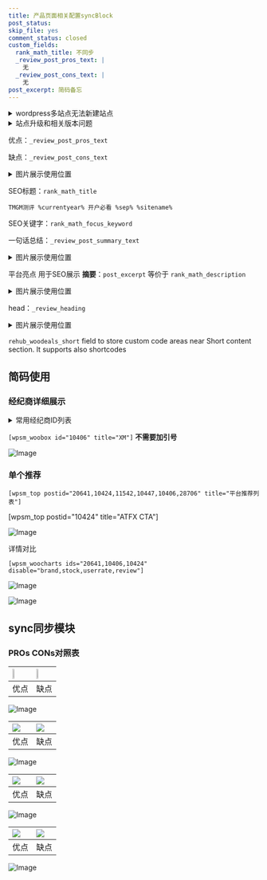 ```yaml
---
title: 产品页面相关配置syncBlock
post_status: 
skip_file: yes
comment_status: closed
custom_fields:
  rank_math_title: 不同步
  _review_post_pros_text: |
    无
  _review_post_cons_text: |
    无
post_excerpt: 简码备忘
---
```

<details><summary>wordpress多站点无法新建站点</summary>

<li>和报错需要清理cookies一样的原因</li>
<li>wp-config.php里面<code>define( 'SUBDOMAIN_INSTALL', false );//子域名安装</code></li>
<li>新建子站点是用<code>define( 'SUBDOMAIN_INSTALL', true);//子域名安装</code> 完成以后，改成<code>false</code></li>
</details>

<details><summary>站点升级和相关版本问题</summary>

<p>wordpress：5.9.9
woocommerce：7.5.1
出现问题的地方：主题选项里面>><strong>Product layout >>compact style</strong></p>
<p>如何出现没有用过的字段 导致无法保存。先导出配置 然后进行修改，后面再次恢复即可。</p>
<p>出现部分字段无法显示时，需要返回默认布局后，对产品进行保存就好了。</p>
<p></p>
</details>

优点：`_review_post_pros_text`

缺点：`_review_post_cons_text`

<details><summary>图片展示使用位置</summary>

<img src="https://prod-files-secure.s3.us-west-2.amazonaws.com/39ed1227-6d7d-4570-be36-9ccd4a2c4241/f51d3d83-55d4-4bdf-9604-f37ec77ab556/Untitled.png?X-Amz-Algorithm=AWS4-HMAC-SHA256&X-Amz-Content-Sha256=UNSIGNED-PAYLOAD&X-Amz-Credential=ASIAZI2LB466RKVF74RC%2F20250807%2Fus-west-2%2Fs3%2Faws4_request&X-Amz-Date=20250807T225524Z&X-Amz-Expires=3600&X-Amz-Security-Token=IQoJb3JpZ2luX2VjEF4aCXVzLXdlc3QtMiJHMEUCIGCNNwzJIC26XA1xg4rfYFy0TvZ7WdTns231DbMxNaIOAiEAnjnF%2FTfYp13bfmYY%2FP0q8wEoxQE1NYsanOGS8Nt8oSoqiAQIl%2F%2F%2F%2F%2F%2F%2F%2F%2F%2F%2FARAAGgw2Mzc0MjMxODM4MDUiDP0INNnd84QA%2FJdZsSrcA%2BUhtFoIxahGfbwP7Ipn1iAgZcUTaiNjWNCx1AFs5ZrrWXX494AuRDeNCe6lj%2Bp2cSrkVboo0UmLHR%2FgUQ5axKB5qhB51BiAyF4UV%2BUehcb%2BAiV%2F9ZoNr4V%2FBm5uO%2BTqR8XmjvfyF%2BjoyS7XOE15cD4LQwa5w6%2BRLClwaORhpZBCRWLiciMB9q5qBI0uLviAFT5AyEzLaDNeGwno5EFz4AZuqrWg0YIQE%2BVA2rHb8U4aDhhZXoKlhTelxmUnz97qxZUrGHhAlenA54XtrscVIWFBubV5vYsKMF4%2Bba9W0tgyww%2FGRnhQxGjv56nU0RTHnSYBOlIHRc8two4lPs%2Fb07HOJw3WHvW12wo1L8%2BNLJKwB1LEiV43OnwMIr7oJIMXHUFBqbPwPR8O5MBrNN6VoEhpFpc4IQBbpz20gZmIvHClnc3cyCWsxHtI0V%2FSPsyJXn1V%2BjzuEIOI32qFn6HsqahjLkfo2FeoTqZaNP%2F9uqBfZyNVRzFnuyLamLa5Im4nIJ%2FIHa5hbmLn4ItHK2sWJiK7cw7QzKR8SdZTiMm7zHEV%2FNH6N%2FNX5PN6EViiH7gjzGF%2FW7Gu6z%2FLR%2Bn3QW6XKNe9vUdpbA563EWdbFgEfA7NCU47%2F%2FoOkx1uqh5dMOjE1MQGOqUBEfbtNo%2FWEN5DJQnanMtYLzlzOxq4l0LJWDglymqUkyvphRObt12BlkAEoeliyh%2BLT4CdxK9sp1KtdpJMgah%2FeFEh16Oaql6VSfZjSouksBwhc9K5MjC%2BrkVINCUAW25UmepaEZ4vmrDi7pWwEwJ955RbNVo2qBemNrqfCNxQIMx5y%2FTV4yRxqU2fhtaabJHmqjm%2Bz4mZ0BYokrOIOGniz%2FlYIi92&X-Amz-Signature=32dc4d2bc477cee8eebbc6c3afde951f3e7a9b88ed72ef11264c53bbc2704444&X-Amz-SignedHeaders=host&x-amz-checksum-mode=ENABLED&x-id=GetObject" alt="Image">
</details>

SEO标题：`rank_math_title`

`TMGM测评 %currentyear% 开户必看 %sep% %sitename%`

SEO关键字：`rank_math_focus_keyword`

一句话总结：`_review_post_summary_text`

<details><summary>图片展示使用位置</summary>

<img src="https://prod-files-secure.s3.us-west-2.amazonaws.com/39ed1227-6d7d-4570-be36-9ccd4a2c4241/4b96a922-296c-4f4e-8630-d1c870cbce01/Untitled.png?X-Amz-Algorithm=AWS4-HMAC-SHA256&X-Amz-Content-Sha256=UNSIGNED-PAYLOAD&X-Amz-Credential=ASIAZI2LB4665AD2QPF4%2F20250807%2Fus-west-2%2Fs3%2Faws4_request&X-Amz-Date=20250807T225524Z&X-Amz-Expires=3600&X-Amz-Security-Token=IQoJb3JpZ2luX2VjEF4aCXVzLXdlc3QtMiJGMEQCIFPqJsBfasFPrd8PvoYNQWN1EZQVgDN2aDtp0duBtnmcAiA4dlxcQvH9XM8%2B7bupsYPm%2FZMC1Z3ntvgbJXj0fsZ8CCqIBAiX%2F%2F%2F%2F%2F%2F%2F%2F%2F%2F8BEAAaDDYzNzQyMzE4MzgwNSIMvasEnd%2BRy9vzLCgXKtwDnEfU98o5%2Bq5jlpW2wyQGAUwQ53bQsUEny77ZtTSSD0G6vZ8bzkzKNlx3ddmPAdTam4KHCsBB9XZC05IVa%2FFyfsBJz4VUTiYdIn1c8%2BNkBVp4TlltVvfVzS005u2AssYOidJlpFVg%2BNJBBDohYaYphnP0QWX9yMm5dyW%2BtVNvNmpXfGDtQzR4A8%2B%2FNc3JNtJFPCXPbGcqjDbKvSTS%2B3dVFJEepcEVt0cSAuptB8BA%2FAedKhD1WmJEp4qE8ZFW%2FA5Yfn3%2BgomunCgEDQVPMzG1md6VILgL6WToN7ebf1zAVWBZmTVdcliHn2ek1q8CIQQ8YF57tkV7Csad9iOn6R58cyJqBOOWgDZHzxU0CtNiZgFgka3VI6dkn0JnAjNtmzmW3Z7sAVsrdCp0ZVXiuXD6f3vDNyR9%2F5D1NYZGjgrW4KxzrFrBkUm31gSwTCrU9Vhk2hkay4yiqUoNWIXAE%2BT2u3jMePmXK9Q2mFZRkYqeXpjFLitv4a7UCmaqbmxCdi1tffop5sxiyG3482yMYW6kzbiGUKOjVE%2BTBJ%2FPF8CNEDBzjyuBcAI2QDtt6s%2B42CTHB1qtOZYvkYqkR8GApwtPZNCHosKcBnLbKamw%2BnPzkPA37cXU1ZTf6xJ9b60wucXUxAY6pgEL80clZu8upcSK0%2Ba2O3%2FheCeYxsBfeujt%2BC5X5vCxvk%2BOYs4jJSk%2BxAR6eA%2FLq0Wsh0lRyQwiOvXQAPf32SYvYWIMfg3Q83BtuT48YFQyX1Z0DFd564ETtD4wrW2V3pE%2B8PoGXKsaIrOl6%2Bd9EE%2BZrPAfB9GZ4ybP25i7djWgM%2F48YkkTSe51FO7hA2bBCfFFPwNz29Li78RYN3j3SD8DglyjZg7%2F&X-Amz-Signature=e14b5e76ab60438f1b3b25fc17af3de23d4d2c46806208f686bcd91273ed0718&X-Amz-SignedHeaders=host&x-amz-checksum-mode=ENABLED&x-id=GetObject" alt="Image">
</details>

平台亮点 用于SEO展示 **摘要**：`post_excerpt`  等价于 `rank_math_description`

<details><summary>图片展示使用位置</summary>

<img src="https://prod-files-secure.s3.us-west-2.amazonaws.com/39ed1227-6d7d-4570-be36-9ccd4a2c4241/1ee11f63-b60a-4dfe-a7a7-d58ff23b5d88/Untitled.png?X-Amz-Algorithm=AWS4-HMAC-SHA256&X-Amz-Content-Sha256=UNSIGNED-PAYLOAD&X-Amz-Credential=ASIAZI2LB4667P63RHPO%2F20250807%2Fus-west-2%2Fs3%2Faws4_request&X-Amz-Date=20250807T225525Z&X-Amz-Expires=3600&X-Amz-Security-Token=IQoJb3JpZ2luX2VjEF4aCXVzLXdlc3QtMiJIMEYCIQCjsdYp3LJ4xF9bAElSqgrE0pUUCI5oPAnKGliavpRb2AIhAOqC2obcf9ak%2FfUIfwVS3K3uHTUcI7%2Fwx5m6YlunaAsGKogECJf%2F%2F%2F%2F%2F%2F%2F%2F%2F%2FwEQABoMNjM3NDIzMTgzODA1IgzPILgBkbeI984gfC0q3ANU8uxCqjt7Wn9knbZhgkJfL%2BgZ1hQ5KCNOBu1Zlua69l8JWY4102xT6URBzv2UINSnrKQ%2BWXlpEiSaLgTExn8Hdqj0%2BnOMtEdHWNLxWERFIvEwuVNPKwFY1TrqqNskoyU1GwM0rfa99Nb99bcBvT5UcXz5%2FWx6sAnXuJgivhnOSSiLmIpzTg5XEhBVuoLj%2FX99QxgZDuNWIqoHH%2BVEGM1rHGHqG0ZBDDRuErb3MRUwXqm0OtPKCfQ3hgg8z3rZWSqakl800f%2BgaZlb8%2BiAcdbWqPI9U6lr4TX69WeAp2ibq%2FrJADgrRY0XEL7QTLsMFcAthdAifdZtX8gKo8Y1EInqbEl3O0GLehi56Na9%2BX0vKVMDVDvUzfhjIz0CKiDvnR7IkxYQ5QpEAjWf6Et18PDcjbdAO4C9DF3WYctk%2Fcr4X1BaLvaTxV9ebA49mzC%2BRYOC810Qin3VjEpPM80RukrBJeqqH0lwQ%2Bmshg1DRgRtPP3oD%2FSNxYBKzHzND8XqUo%2FDMHxsmpuC33zbaNz2TEMCp1HKsSIOeTTtQxMEQf8aDnrG78E03Wly1vE1S83P5fXAuh6H%2FoOk9WtRRaC2RJXVB6VOKs2Cru06vOA%2F8kTBqB4UwWPN4wyEJa8Q9zCkxdTEBjqkARg0quOoVkrpwwSwoOQJZRvfzZzJTmbwspMHd9etZC4K0edcStTwvCWUTcSneMox%2F%2BZDFn%2FF4NWveGMPWksnv5WhNOvtsexJnu5dcj%2Bq52lF%2Fv3OS8gTyXMzRs0ibpdh1NikNs%2FodDWC2Ts1Q7lzxUpaaWkwSycqBtVzhhlr2qh1Zf0SfL4PrIx8cBdfLj%2Bat7gFmLmo5Ju9YMJf7L1G4%2Bj5Re1X&X-Amz-Signature=0e6964af6cc21091b310e6bdcd086559478637b6ccb9330f2c338da23329ab88&X-Amz-SignedHeaders=host&x-amz-checksum-mode=ENABLED&x-id=GetObject" alt="Image">
<img src="https://prod-files-secure.s3.us-west-2.amazonaws.com/39ed1227-6d7d-4570-be36-9ccd4a2c4241/ad4118b5-78d8-4fbe-801e-3b29b5d99c01/Untitled.png?X-Amz-Algorithm=AWS4-HMAC-SHA256&X-Amz-Content-Sha256=UNSIGNED-PAYLOAD&X-Amz-Credential=ASIAZI2LB4667P63RHPO%2F20250807%2Fus-west-2%2Fs3%2Faws4_request&X-Amz-Date=20250807T225525Z&X-Amz-Expires=3600&X-Amz-Security-Token=IQoJb3JpZ2luX2VjEF4aCXVzLXdlc3QtMiJIMEYCIQCjsdYp3LJ4xF9bAElSqgrE0pUUCI5oPAnKGliavpRb2AIhAOqC2obcf9ak%2FfUIfwVS3K3uHTUcI7%2Fwx5m6YlunaAsGKogECJf%2F%2F%2F%2F%2F%2F%2F%2F%2F%2FwEQABoMNjM3NDIzMTgzODA1IgzPILgBkbeI984gfC0q3ANU8uxCqjt7Wn9knbZhgkJfL%2BgZ1hQ5KCNOBu1Zlua69l8JWY4102xT6URBzv2UINSnrKQ%2BWXlpEiSaLgTExn8Hdqj0%2BnOMtEdHWNLxWERFIvEwuVNPKwFY1TrqqNskoyU1GwM0rfa99Nb99bcBvT5UcXz5%2FWx6sAnXuJgivhnOSSiLmIpzTg5XEhBVuoLj%2FX99QxgZDuNWIqoHH%2BVEGM1rHGHqG0ZBDDRuErb3MRUwXqm0OtPKCfQ3hgg8z3rZWSqakl800f%2BgaZlb8%2BiAcdbWqPI9U6lr4TX69WeAp2ibq%2FrJADgrRY0XEL7QTLsMFcAthdAifdZtX8gKo8Y1EInqbEl3O0GLehi56Na9%2BX0vKVMDVDvUzfhjIz0CKiDvnR7IkxYQ5QpEAjWf6Et18PDcjbdAO4C9DF3WYctk%2Fcr4X1BaLvaTxV9ebA49mzC%2BRYOC810Qin3VjEpPM80RukrBJeqqH0lwQ%2Bmshg1DRgRtPP3oD%2FSNxYBKzHzND8XqUo%2FDMHxsmpuC33zbaNz2TEMCp1HKsSIOeTTtQxMEQf8aDnrG78E03Wly1vE1S83P5fXAuh6H%2FoOk9WtRRaC2RJXVB6VOKs2Cru06vOA%2F8kTBqB4UwWPN4wyEJa8Q9zCkxdTEBjqkARg0quOoVkrpwwSwoOQJZRvfzZzJTmbwspMHd9etZC4K0edcStTwvCWUTcSneMox%2F%2BZDFn%2FF4NWveGMPWksnv5WhNOvtsexJnu5dcj%2Bq52lF%2Fv3OS8gTyXMzRs0ibpdh1NikNs%2FodDWC2Ts1Q7lzxUpaaWkwSycqBtVzhhlr2qh1Zf0SfL4PrIx8cBdfLj%2Bat7gFmLmo5Ju9YMJf7L1G4%2Bj5Re1X&X-Amz-Signature=f71b35db861f43c86acf5fc2a91949a304f8b90d99cdd0f9509420c4798a0579&X-Amz-SignedHeaders=host&x-amz-checksum-mode=ENABLED&x-id=GetObject" alt="Image">
<img src="https://prod-files-secure.s3.us-west-2.amazonaws.com/39ed1227-6d7d-4570-be36-9ccd4a2c4241/a38cf7c9-a79c-4b64-9e94-13589fe0758b/Untitled.png?X-Amz-Algorithm=AWS4-HMAC-SHA256&X-Amz-Content-Sha256=UNSIGNED-PAYLOAD&X-Amz-Credential=ASIAZI2LB4667P63RHPO%2F20250807%2Fus-west-2%2Fs3%2Faws4_request&X-Amz-Date=20250807T225525Z&X-Amz-Expires=3600&X-Amz-Security-Token=IQoJb3JpZ2luX2VjEF4aCXVzLXdlc3QtMiJIMEYCIQCjsdYp3LJ4xF9bAElSqgrE0pUUCI5oPAnKGliavpRb2AIhAOqC2obcf9ak%2FfUIfwVS3K3uHTUcI7%2Fwx5m6YlunaAsGKogECJf%2F%2F%2F%2F%2F%2F%2F%2F%2F%2FwEQABoMNjM3NDIzMTgzODA1IgzPILgBkbeI984gfC0q3ANU8uxCqjt7Wn9knbZhgkJfL%2BgZ1hQ5KCNOBu1Zlua69l8JWY4102xT6URBzv2UINSnrKQ%2BWXlpEiSaLgTExn8Hdqj0%2BnOMtEdHWNLxWERFIvEwuVNPKwFY1TrqqNskoyU1GwM0rfa99Nb99bcBvT5UcXz5%2FWx6sAnXuJgivhnOSSiLmIpzTg5XEhBVuoLj%2FX99QxgZDuNWIqoHH%2BVEGM1rHGHqG0ZBDDRuErb3MRUwXqm0OtPKCfQ3hgg8z3rZWSqakl800f%2BgaZlb8%2BiAcdbWqPI9U6lr4TX69WeAp2ibq%2FrJADgrRY0XEL7QTLsMFcAthdAifdZtX8gKo8Y1EInqbEl3O0GLehi56Na9%2BX0vKVMDVDvUzfhjIz0CKiDvnR7IkxYQ5QpEAjWf6Et18PDcjbdAO4C9DF3WYctk%2Fcr4X1BaLvaTxV9ebA49mzC%2BRYOC810Qin3VjEpPM80RukrBJeqqH0lwQ%2Bmshg1DRgRtPP3oD%2FSNxYBKzHzND8XqUo%2FDMHxsmpuC33zbaNz2TEMCp1HKsSIOeTTtQxMEQf8aDnrG78E03Wly1vE1S83P5fXAuh6H%2FoOk9WtRRaC2RJXVB6VOKs2Cru06vOA%2F8kTBqB4UwWPN4wyEJa8Q9zCkxdTEBjqkARg0quOoVkrpwwSwoOQJZRvfzZzJTmbwspMHd9etZC4K0edcStTwvCWUTcSneMox%2F%2BZDFn%2FF4NWveGMPWksnv5WhNOvtsexJnu5dcj%2Bq52lF%2Fv3OS8gTyXMzRs0ibpdh1NikNs%2FodDWC2Ts1Q7lzxUpaaWkwSycqBtVzhhlr2qh1Zf0SfL4PrIx8cBdfLj%2Bat7gFmLmo5Ju9YMJf7L1G4%2Bj5Re1X&X-Amz-Signature=bab9988562a3f2731f493aa689ecbaafb0c35100b1609493aee7baf63f28726a&X-Amz-SignedHeaders=host&x-amz-checksum-mode=ENABLED&x-id=GetObject" alt="Image">
<img src="https://prod-files-secure.s3.us-west-2.amazonaws.com/39ed1227-6d7d-4570-be36-9ccd4a2c4241/7da6fc1e-d2ac-42ae-8c75-cb5749aa18f6/Untitled.png?X-Amz-Algorithm=AWS4-HMAC-SHA256&X-Amz-Content-Sha256=UNSIGNED-PAYLOAD&X-Amz-Credential=ASIAZI2LB4667P63RHPO%2F20250807%2Fus-west-2%2Fs3%2Faws4_request&X-Amz-Date=20250807T225525Z&X-Amz-Expires=3600&X-Amz-Security-Token=IQoJb3JpZ2luX2VjEF4aCXVzLXdlc3QtMiJIMEYCIQCjsdYp3LJ4xF9bAElSqgrE0pUUCI5oPAnKGliavpRb2AIhAOqC2obcf9ak%2FfUIfwVS3K3uHTUcI7%2Fwx5m6YlunaAsGKogECJf%2F%2F%2F%2F%2F%2F%2F%2F%2F%2FwEQABoMNjM3NDIzMTgzODA1IgzPILgBkbeI984gfC0q3ANU8uxCqjt7Wn9knbZhgkJfL%2BgZ1hQ5KCNOBu1Zlua69l8JWY4102xT6URBzv2UINSnrKQ%2BWXlpEiSaLgTExn8Hdqj0%2BnOMtEdHWNLxWERFIvEwuVNPKwFY1TrqqNskoyU1GwM0rfa99Nb99bcBvT5UcXz5%2FWx6sAnXuJgivhnOSSiLmIpzTg5XEhBVuoLj%2FX99QxgZDuNWIqoHH%2BVEGM1rHGHqG0ZBDDRuErb3MRUwXqm0OtPKCfQ3hgg8z3rZWSqakl800f%2BgaZlb8%2BiAcdbWqPI9U6lr4TX69WeAp2ibq%2FrJADgrRY0XEL7QTLsMFcAthdAifdZtX8gKo8Y1EInqbEl3O0GLehi56Na9%2BX0vKVMDVDvUzfhjIz0CKiDvnR7IkxYQ5QpEAjWf6Et18PDcjbdAO4C9DF3WYctk%2Fcr4X1BaLvaTxV9ebA49mzC%2BRYOC810Qin3VjEpPM80RukrBJeqqH0lwQ%2Bmshg1DRgRtPP3oD%2FSNxYBKzHzND8XqUo%2FDMHxsmpuC33zbaNz2TEMCp1HKsSIOeTTtQxMEQf8aDnrG78E03Wly1vE1S83P5fXAuh6H%2FoOk9WtRRaC2RJXVB6VOKs2Cru06vOA%2F8kTBqB4UwWPN4wyEJa8Q9zCkxdTEBjqkARg0quOoVkrpwwSwoOQJZRvfzZzJTmbwspMHd9etZC4K0edcStTwvCWUTcSneMox%2F%2BZDFn%2FF4NWveGMPWksnv5WhNOvtsexJnu5dcj%2Bq52lF%2Fv3OS8gTyXMzRs0ibpdh1NikNs%2FodDWC2Ts1Q7lzxUpaaWkwSycqBtVzhhlr2qh1Zf0SfL4PrIx8cBdfLj%2Bat7gFmLmo5Ju9YMJf7L1G4%2Bj5Re1X&X-Amz-Signature=fac419b564f57bcb3c18d3bbaf7bcd112e09ae60d313c71f296f2a6fbd924153&X-Amz-SignedHeaders=host&x-amz-checksum-mode=ENABLED&x-id=GetObject" alt="Image">
<img src="https://prod-files-secure.s3.us-west-2.amazonaws.com/39ed1227-6d7d-4570-be36-9ccd4a2c4241/7e97f40a-eaee-47f5-b2f9-475f96808fa7/Untitled.png?X-Amz-Algorithm=AWS4-HMAC-SHA256&X-Amz-Content-Sha256=UNSIGNED-PAYLOAD&X-Amz-Credential=ASIAZI2LB4667P63RHPO%2F20250807%2Fus-west-2%2Fs3%2Faws4_request&X-Amz-Date=20250807T225525Z&X-Amz-Expires=3600&X-Amz-Security-Token=IQoJb3JpZ2luX2VjEF4aCXVzLXdlc3QtMiJIMEYCIQCjsdYp3LJ4xF9bAElSqgrE0pUUCI5oPAnKGliavpRb2AIhAOqC2obcf9ak%2FfUIfwVS3K3uHTUcI7%2Fwx5m6YlunaAsGKogECJf%2F%2F%2F%2F%2F%2F%2F%2F%2F%2FwEQABoMNjM3NDIzMTgzODA1IgzPILgBkbeI984gfC0q3ANU8uxCqjt7Wn9knbZhgkJfL%2BgZ1hQ5KCNOBu1Zlua69l8JWY4102xT6URBzv2UINSnrKQ%2BWXlpEiSaLgTExn8Hdqj0%2BnOMtEdHWNLxWERFIvEwuVNPKwFY1TrqqNskoyU1GwM0rfa99Nb99bcBvT5UcXz5%2FWx6sAnXuJgivhnOSSiLmIpzTg5XEhBVuoLj%2FX99QxgZDuNWIqoHH%2BVEGM1rHGHqG0ZBDDRuErb3MRUwXqm0OtPKCfQ3hgg8z3rZWSqakl800f%2BgaZlb8%2BiAcdbWqPI9U6lr4TX69WeAp2ibq%2FrJADgrRY0XEL7QTLsMFcAthdAifdZtX8gKo8Y1EInqbEl3O0GLehi56Na9%2BX0vKVMDVDvUzfhjIz0CKiDvnR7IkxYQ5QpEAjWf6Et18PDcjbdAO4C9DF3WYctk%2Fcr4X1BaLvaTxV9ebA49mzC%2BRYOC810Qin3VjEpPM80RukrBJeqqH0lwQ%2Bmshg1DRgRtPP3oD%2FSNxYBKzHzND8XqUo%2FDMHxsmpuC33zbaNz2TEMCp1HKsSIOeTTtQxMEQf8aDnrG78E03Wly1vE1S83P5fXAuh6H%2FoOk9WtRRaC2RJXVB6VOKs2Cru06vOA%2F8kTBqB4UwWPN4wyEJa8Q9zCkxdTEBjqkARg0quOoVkrpwwSwoOQJZRvfzZzJTmbwspMHd9etZC4K0edcStTwvCWUTcSneMox%2F%2BZDFn%2FF4NWveGMPWksnv5WhNOvtsexJnu5dcj%2Bq52lF%2Fv3OS8gTyXMzRs0ibpdh1NikNs%2FodDWC2Ts1Q7lzxUpaaWkwSycqBtVzhhlr2qh1Zf0SfL4PrIx8cBdfLj%2Bat7gFmLmo5Ju9YMJf7L1G4%2Bj5Re1X&X-Amz-Signature=b6b46dfd3352780f1f06781f39b14ad99fbbec1cbb784c9f92c2b886b69cc80d&X-Amz-SignedHeaders=host&x-amz-checksum-mode=ENABLED&x-id=GetObject" alt="Image">
</details>

head：`_review_heading`

<details><summary>图片展示使用位置</summary>

<img src="https://prod-files-secure.s3.us-west-2.amazonaws.com/39ed1227-6d7d-4570-be36-9ccd4a2c4241/3a4650ad-9887-415c-889a-edd51fa54f27/Untitled.png?X-Amz-Algorithm=AWS4-HMAC-SHA256&X-Amz-Content-Sha256=UNSIGNED-PAYLOAD&X-Amz-Credential=ASIAZI2LB4662Z52XO4Z%2F20250807%2Fus-west-2%2Fs3%2Faws4_request&X-Amz-Date=20250807T225525Z&X-Amz-Expires=3600&X-Amz-Security-Token=IQoJb3JpZ2luX2VjEF4aCXVzLXdlc3QtMiJHMEUCIQCqD5nno8HtTu9i9kujU4cfPXYvSWO3P1pTWiI5PTo8lgIgJSc13XousJVxOqkkUeHZSi1q4S9TVwuJbR0UgL81v1YqiAQIl%2F%2F%2F%2F%2F%2F%2F%2F%2F%2F%2FARAAGgw2Mzc0MjMxODM4MDUiDBKdvG%2BYGByiTlWBNSrcAwhemO1MueGf%2FlhFVNsEZ%2B1A3uBgVAyXMj%2FDg70OA3OuepuXGNsyJ9akfeR594x%2FWmElP%2BDkcJICg629fiVdiEwnAx6awl8IgSCl0VjoMfLAaeLnDoGi5LizXyy01N7lu%2BO7YDOFCkLQLRZM4WiPLD4%2BrrOVH62zL4NaZbb4bwYG09%2B%2B417umzq41WGzSCsrHEpaZRPag2%2B1DVcDY23y80Sb8bubu3sfmA1NOmRLQsf%2Fp5wlvYhOdBqidi%2F1ELmpxd2QF53%2FHudguFC1ld8C%2F0MlLQJDbSqUvOQDZkVXe0VOSyMu1kqP9HA8m50mtxP32m4hzZJw7Vk63syEaA1Q3ND7ZN%2BRA3y3f%2FtEQDRFvnhERKov2bTq%2FodZGLygl9IW6QZZGDGhnLagXQC8mYON0vjkVFqMd9UVt8nZrt2UUorD%2FuHie0UpA3SrZwuwa0lNHni7wRjLuf%2Fx%2BFMLgYn0MRLeyaKxGC%2B%2B0D4erTjmFjwDGP5%2B25aaAzibDyJXwVS1fhKXUi9GFTNFhZpmkkARAZoIi0OIccWZ4mWMNQCyjy%2FDZ7uz6rptU8iy8I%2FVdZAuKSQL2rcW2bBPUArhvt%2BFe2qZd61s9jXlvBAubxbaiBP71OZkmboC6uKkaHFaMMfF1MQGOqUBvTzHcqfRpgiwtAWevvRDaByh%2FU2J6tI8r45y3GpeK%2BpxPGh1KGYe%2B4MPcGq5xoKplY7XKFkVnx0b%2FTCfRoDkgvSAscCPsQ7OwhYIkUDurTS9%2BB1YCPGw3XAuM1Tz2W6KE%2F4VTP%2BvHbQJdlO7UiAB4i8NfYmVBjNRrRQz%2FpcLOAeDzRWigKDIewELVDcRkeyBXyC0ZDQbwKRGoQVgTSAfAv1iNd%2BK&X-Amz-Signature=f19efc6b6eb79a17df890bab81341dc12b130e5316a3b73cfc89f07587707379&X-Amz-SignedHeaders=host&x-amz-checksum-mode=ENABLED&x-id=GetObject" alt="Image">
</details>

`rehub_woodeals_short`	field to store custom code areas near Short content section. It supports also shortcodes



## 简码使用

### 经纪商详细展示

<details><summary>常用经纪商ID列表</summary>

<pre><code class="php">嘉盛 ===> 20641  [wpsm_woobox id="20641" title="嘉盛"]
易信easymarkets ===> 11542  [wpsm_woobox id="11542" title="易信easymarkets"]
ATFX外汇 ===> 10424  [wpsm_woobox id="10424" title="ATFX"]
XM ===> 10406  [wpsm_woobox id="10406" title="XM"]
TMGM ===> 29622  [wpsm_woobox id="29622" title="TMGM"]
HYCM ===> 10447  [wpsm_woobox id="10447" title="HYCM"]
fpmarkets澳福外汇 ===> 20639  [wpsm_woobox id="20639" title="fpmarkets澳福外汇"]</code></pre>
</details>

`[wpsm_woobox id="10406" title="XM"]` **不需要加引号**

![Image](https://prod-files-secure.s3.us-west-2.amazonaws.com/39ed1227-6d7d-4570-be36-9ccd4a2c4241/4f898f9d-0fa7-4e43-acd3-ac6bc7be575a/Untitled.png?X-Amz-Algorithm=AWS4-HMAC-SHA256&X-Amz-Content-Sha256=UNSIGNED-PAYLOAD&X-Amz-Credential=ASIAZI2LB466X5IGDMFZ%2F20250807%2Fus-west-2%2Fs3%2Faws4_request&X-Amz-Date=20250807T225522Z&X-Amz-Expires=3600&X-Amz-Security-Token=IQoJb3JpZ2luX2VjEF4aCXVzLXdlc3QtMiJGMEQCIEZIdoG%2BrUYS%2BlhPegO5wDOL8zuMshQebvjWrxuTqnw2AiAMWGxg6h5zFmPpJJaK%2B0M4cokUbRYrS2AdFY%2FbV%2B7g1yqIBAiX%2F%2F%2F%2F%2F%2F%2F%2F%2F%2F8BEAAaDDYzNzQyMzE4MzgwNSIMcnU%2Fk5ANpI9nPcFyKtwDUiVRhboL2deJpguhi8qcAaDysbJedVc6ZK8rPaY96rRwklXrMmxpcqlrLiD0%2FHx1RuANf370b3J0y8QsDo82nujf%2F80356EU3z247xfEccW3TJQ%2Bo1dy6Tyx0vjFyLqbwpAPgVJXQz0rbm%2BJLr1f1%2F3XjQXtdOJBx9rohbSssMiDLW1v%2F795D9G74RtedancSNXnixWE%2B%2BpQDuqP1UHSG2LO4QwfW%2FjNpRie4jcPxyeVD9TnHwCzOnLmytPIxHEoT2LAkhKl%2BYcYDbjLb6znWlK%2FeU1owjeveYXYOJwhG1C6cICgf95wXQyOdF8XIdLCL2MA7yZOeDcVUf1C%2FhyjUEninYJ9baxpJa6WXvR%2FPBuWGng6z6RsF8xeAYzCuqynRZF96aOz5uB8uHvgxkIhbBfr0JH1sJgYZ%2F3Du5Clu%2Fqr8rvUa1bv5yP9tJybtcNdhZ1NQKmiDyhT6whZOu1VcvHWkWsTfC1cV3DE%2FiCbnksJXF1VUE6YFgYuMmGP9DarMKTDF%2F2Yq61A76TRwzXKIvPSFMy6yMAKrkqkqryXIRv08ztljqSbLdbx5HB1ns%2FVWTTu%2FO%2F9VnPFMSpDURrZZRpWvZqIYzwxqTS%2B6d%2Bwm%2FAD2LGryCDpD5XtnPAw0cXUxAY6pgGjithb9r9bnkRtyuKDw0dx9tbgBH%2B0K79jwHK2%2BOPVVvA9Ev%2BU6KtZ%2FiY3nDZU8t%2BSjqyNHwLeaM0JPnX2KWi0o82qLCrAlgaBYRANk9B%2FRBIzCr5b1WgGqACXWOR6hjhRs9cfJz3MhMfhxxyn3ecgYWuOFGZZ6j4GBPDLFi9HWk7XN8MnDR5y718t%2Ff1cDFq%2BrllvzLl5z9uQlN0JBxAsCIehOrp8&X-Amz-Signature=961eb233a710d948d07a57f253f0695ca1465ecf26eedbfd8099db455e6ee499&X-Amz-SignedHeaders=host&x-amz-checksum-mode=ENABLED&x-id=GetObject)

### 单个推荐
`[wpsm_top postid="20641,10424,11542,10447,10406,28706" title="平台推荐列表"]`

[wpsm_top postid="10424" title="ATFX CTA"]

![Image](https://prod-files-secure.s3.us-west-2.amazonaws.com/39ed1227-6d7d-4570-be36-9ccd4a2c4241/5ac620dc-51a8-48b6-b55d-91f47299193c/Untitled.png?X-Amz-Algorithm=AWS4-HMAC-SHA256&X-Amz-Content-Sha256=UNSIGNED-PAYLOAD&X-Amz-Credential=ASIAZI2LB466X5IGDMFZ%2F20250807%2Fus-west-2%2Fs3%2Faws4_request&X-Amz-Date=20250807T225522Z&X-Amz-Expires=3600&X-Amz-Security-Token=IQoJb3JpZ2luX2VjEF4aCXVzLXdlc3QtMiJGMEQCIEZIdoG%2BrUYS%2BlhPegO5wDOL8zuMshQebvjWrxuTqnw2AiAMWGxg6h5zFmPpJJaK%2B0M4cokUbRYrS2AdFY%2FbV%2B7g1yqIBAiX%2F%2F%2F%2F%2F%2F%2F%2F%2F%2F8BEAAaDDYzNzQyMzE4MzgwNSIMcnU%2Fk5ANpI9nPcFyKtwDUiVRhboL2deJpguhi8qcAaDysbJedVc6ZK8rPaY96rRwklXrMmxpcqlrLiD0%2FHx1RuANf370b3J0y8QsDo82nujf%2F80356EU3z247xfEccW3TJQ%2Bo1dy6Tyx0vjFyLqbwpAPgVJXQz0rbm%2BJLr1f1%2F3XjQXtdOJBx9rohbSssMiDLW1v%2F795D9G74RtedancSNXnixWE%2B%2BpQDuqP1UHSG2LO4QwfW%2FjNpRie4jcPxyeVD9TnHwCzOnLmytPIxHEoT2LAkhKl%2BYcYDbjLb6znWlK%2FeU1owjeveYXYOJwhG1C6cICgf95wXQyOdF8XIdLCL2MA7yZOeDcVUf1C%2FhyjUEninYJ9baxpJa6WXvR%2FPBuWGng6z6RsF8xeAYzCuqynRZF96aOz5uB8uHvgxkIhbBfr0JH1sJgYZ%2F3Du5Clu%2Fqr8rvUa1bv5yP9tJybtcNdhZ1NQKmiDyhT6whZOu1VcvHWkWsTfC1cV3DE%2FiCbnksJXF1VUE6YFgYuMmGP9DarMKTDF%2F2Yq61A76TRwzXKIvPSFMy6yMAKrkqkqryXIRv08ztljqSbLdbx5HB1ns%2FVWTTu%2FO%2F9VnPFMSpDURrZZRpWvZqIYzwxqTS%2B6d%2Bwm%2FAD2LGryCDpD5XtnPAw0cXUxAY6pgGjithb9r9bnkRtyuKDw0dx9tbgBH%2B0K79jwHK2%2BOPVVvA9Ev%2BU6KtZ%2FiY3nDZU8t%2BSjqyNHwLeaM0JPnX2KWi0o82qLCrAlgaBYRANk9B%2FRBIzCr5b1WgGqACXWOR6hjhRs9cfJz3MhMfhxxyn3ecgYWuOFGZZ6j4GBPDLFi9HWk7XN8MnDR5y718t%2Ff1cDFq%2BrllvzLl5z9uQlN0JBxAsCIehOrp8&X-Amz-Signature=e6b1a67b9a5be3e05f4f6ff5482c1a99a3c7c68dbff6fd4bc669be5322679c6b&X-Amz-SignedHeaders=host&x-amz-checksum-mode=ENABLED&x-id=GetObject)

详情对比

`[wpsm_woocharts ids="20641,10406,10424" disable="brand,stock,userrate,review"]`

![Image](https://prod-files-secure.s3.us-west-2.amazonaws.com/39ed1227-6d7d-4570-be36-9ccd4a2c4241/bf3ba45f-b9f3-4295-8aef-b4a495fd25f4/Untitled.png?X-Amz-Algorithm=AWS4-HMAC-SHA256&X-Amz-Content-Sha256=UNSIGNED-PAYLOAD&X-Amz-Credential=ASIAZI2LB466X5IGDMFZ%2F20250807%2Fus-west-2%2Fs3%2Faws4_request&X-Amz-Date=20250807T225523Z&X-Amz-Expires=3600&X-Amz-Security-Token=IQoJb3JpZ2luX2VjEF4aCXVzLXdlc3QtMiJGMEQCIEZIdoG%2BrUYS%2BlhPegO5wDOL8zuMshQebvjWrxuTqnw2AiAMWGxg6h5zFmPpJJaK%2B0M4cokUbRYrS2AdFY%2FbV%2B7g1yqIBAiX%2F%2F%2F%2F%2F%2F%2F%2F%2F%2F8BEAAaDDYzNzQyMzE4MzgwNSIMcnU%2Fk5ANpI9nPcFyKtwDUiVRhboL2deJpguhi8qcAaDysbJedVc6ZK8rPaY96rRwklXrMmxpcqlrLiD0%2FHx1RuANf370b3J0y8QsDo82nujf%2F80356EU3z247xfEccW3TJQ%2Bo1dy6Tyx0vjFyLqbwpAPgVJXQz0rbm%2BJLr1f1%2F3XjQXtdOJBx9rohbSssMiDLW1v%2F795D9G74RtedancSNXnixWE%2B%2BpQDuqP1UHSG2LO4QwfW%2FjNpRie4jcPxyeVD9TnHwCzOnLmytPIxHEoT2LAkhKl%2BYcYDbjLb6znWlK%2FeU1owjeveYXYOJwhG1C6cICgf95wXQyOdF8XIdLCL2MA7yZOeDcVUf1C%2FhyjUEninYJ9baxpJa6WXvR%2FPBuWGng6z6RsF8xeAYzCuqynRZF96aOz5uB8uHvgxkIhbBfr0JH1sJgYZ%2F3Du5Clu%2Fqr8rvUa1bv5yP9tJybtcNdhZ1NQKmiDyhT6whZOu1VcvHWkWsTfC1cV3DE%2FiCbnksJXF1VUE6YFgYuMmGP9DarMKTDF%2F2Yq61A76TRwzXKIvPSFMy6yMAKrkqkqryXIRv08ztljqSbLdbx5HB1ns%2FVWTTu%2FO%2F9VnPFMSpDURrZZRpWvZqIYzwxqTS%2B6d%2Bwm%2FAD2LGryCDpD5XtnPAw0cXUxAY6pgGjithb9r9bnkRtyuKDw0dx9tbgBH%2B0K79jwHK2%2BOPVVvA9Ev%2BU6KtZ%2FiY3nDZU8t%2BSjqyNHwLeaM0JPnX2KWi0o82qLCrAlgaBYRANk9B%2FRBIzCr5b1WgGqACXWOR6hjhRs9cfJz3MhMfhxxyn3ecgYWuOFGZZ6j4GBPDLFi9HWk7XN8MnDR5y718t%2Ff1cDFq%2BrllvzLl5z9uQlN0JBxAsCIehOrp8&X-Amz-Signature=e0614e53940eabd2d5cdecceb1603926f9745fc15e33d6f31accc155e9e6ea9f&X-Amz-SignedHeaders=host&x-amz-checksum-mode=ENABLED&x-id=GetObject)

![Image](https://prod-files-secure.s3.us-west-2.amazonaws.com/39ed1227-6d7d-4570-be36-9ccd4a2c4241/30bc56ef-f383-4b48-9768-2ebc9e436ec0/Untitled.png?X-Amz-Algorithm=AWS4-HMAC-SHA256&X-Amz-Content-Sha256=UNSIGNED-PAYLOAD&X-Amz-Credential=ASIAZI2LB466X5IGDMFZ%2F20250807%2Fus-west-2%2Fs3%2Faws4_request&X-Amz-Date=20250807T225523Z&X-Amz-Expires=3600&X-Amz-Security-Token=IQoJb3JpZ2luX2VjEF4aCXVzLXdlc3QtMiJGMEQCIEZIdoG%2BrUYS%2BlhPegO5wDOL8zuMshQebvjWrxuTqnw2AiAMWGxg6h5zFmPpJJaK%2B0M4cokUbRYrS2AdFY%2FbV%2B7g1yqIBAiX%2F%2F%2F%2F%2F%2F%2F%2F%2F%2F8BEAAaDDYzNzQyMzE4MzgwNSIMcnU%2Fk5ANpI9nPcFyKtwDUiVRhboL2deJpguhi8qcAaDysbJedVc6ZK8rPaY96rRwklXrMmxpcqlrLiD0%2FHx1RuANf370b3J0y8QsDo82nujf%2F80356EU3z247xfEccW3TJQ%2Bo1dy6Tyx0vjFyLqbwpAPgVJXQz0rbm%2BJLr1f1%2F3XjQXtdOJBx9rohbSssMiDLW1v%2F795D9G74RtedancSNXnixWE%2B%2BpQDuqP1UHSG2LO4QwfW%2FjNpRie4jcPxyeVD9TnHwCzOnLmytPIxHEoT2LAkhKl%2BYcYDbjLb6znWlK%2FeU1owjeveYXYOJwhG1C6cICgf95wXQyOdF8XIdLCL2MA7yZOeDcVUf1C%2FhyjUEninYJ9baxpJa6WXvR%2FPBuWGng6z6RsF8xeAYzCuqynRZF96aOz5uB8uHvgxkIhbBfr0JH1sJgYZ%2F3Du5Clu%2Fqr8rvUa1bv5yP9tJybtcNdhZ1NQKmiDyhT6whZOu1VcvHWkWsTfC1cV3DE%2FiCbnksJXF1VUE6YFgYuMmGP9DarMKTDF%2F2Yq61A76TRwzXKIvPSFMy6yMAKrkqkqryXIRv08ztljqSbLdbx5HB1ns%2FVWTTu%2FO%2F9VnPFMSpDURrZZRpWvZqIYzwxqTS%2B6d%2Bwm%2FAD2LGryCDpD5XtnPAw0cXUxAY6pgGjithb9r9bnkRtyuKDw0dx9tbgBH%2B0K79jwHK2%2BOPVVvA9Ev%2BU6KtZ%2FiY3nDZU8t%2BSjqyNHwLeaM0JPnX2KWi0o82qLCrAlgaBYRANk9B%2FRBIzCr5b1WgGqACXWOR6hjhRs9cfJz3MhMfhxxyn3ecgYWuOFGZZ6j4GBPDLFi9HWk7XN8MnDR5y718t%2Ff1cDFq%2BrllvzLl5z9uQlN0JBxAsCIehOrp8&X-Amz-Signature=e585355ec59091e5e1e0bf4b8e46ac60da963399af1fefe8c2a83472ac08696a&X-Amz-SignedHeaders=host&x-amz-checksum-mode=ENABLED&x-id=GetObject)

## sync同步模块

### PROs CONs对照表

| <img src="https://cdn.ifttt.fun/gh/jarlin8/OSS@main/icons/customize/pros.svg" height="auto" width="37.3%"> | <img src="https://cdn.ifttt.fun/gh/jarlin8/OSS@main/icons/customize/cons.svg" height="auto" width="28.8%"> |
| :--- | :--- |
| 优点 | 缺点 |

![Image](https://prod-files-secure.s3.us-west-2.amazonaws.com/39ed1227-6d7d-4570-be36-9ccd4a2c4241/8742b755-dfb5-4004-9a5f-d6e561664bd8/Untitled.png?X-Amz-Algorithm=AWS4-HMAC-SHA256&X-Amz-Content-Sha256=UNSIGNED-PAYLOAD&X-Amz-Credential=ASIAZI2LB466X5IGDMFZ%2F20250807%2Fus-west-2%2Fs3%2Faws4_request&X-Amz-Date=20250807T225523Z&X-Amz-Expires=3600&X-Amz-Security-Token=IQoJb3JpZ2luX2VjEF4aCXVzLXdlc3QtMiJGMEQCIEZIdoG%2BrUYS%2BlhPegO5wDOL8zuMshQebvjWrxuTqnw2AiAMWGxg6h5zFmPpJJaK%2B0M4cokUbRYrS2AdFY%2FbV%2B7g1yqIBAiX%2F%2F%2F%2F%2F%2F%2F%2F%2F%2F8BEAAaDDYzNzQyMzE4MzgwNSIMcnU%2Fk5ANpI9nPcFyKtwDUiVRhboL2deJpguhi8qcAaDysbJedVc6ZK8rPaY96rRwklXrMmxpcqlrLiD0%2FHx1RuANf370b3J0y8QsDo82nujf%2F80356EU3z247xfEccW3TJQ%2Bo1dy6Tyx0vjFyLqbwpAPgVJXQz0rbm%2BJLr1f1%2F3XjQXtdOJBx9rohbSssMiDLW1v%2F795D9G74RtedancSNXnixWE%2B%2BpQDuqP1UHSG2LO4QwfW%2FjNpRie4jcPxyeVD9TnHwCzOnLmytPIxHEoT2LAkhKl%2BYcYDbjLb6znWlK%2FeU1owjeveYXYOJwhG1C6cICgf95wXQyOdF8XIdLCL2MA7yZOeDcVUf1C%2FhyjUEninYJ9baxpJa6WXvR%2FPBuWGng6z6RsF8xeAYzCuqynRZF96aOz5uB8uHvgxkIhbBfr0JH1sJgYZ%2F3Du5Clu%2Fqr8rvUa1bv5yP9tJybtcNdhZ1NQKmiDyhT6whZOu1VcvHWkWsTfC1cV3DE%2FiCbnksJXF1VUE6YFgYuMmGP9DarMKTDF%2F2Yq61A76TRwzXKIvPSFMy6yMAKrkqkqryXIRv08ztljqSbLdbx5HB1ns%2FVWTTu%2FO%2F9VnPFMSpDURrZZRpWvZqIYzwxqTS%2B6d%2Bwm%2FAD2LGryCDpD5XtnPAw0cXUxAY6pgGjithb9r9bnkRtyuKDw0dx9tbgBH%2B0K79jwHK2%2BOPVVvA9Ev%2BU6KtZ%2FiY3nDZU8t%2BSjqyNHwLeaM0JPnX2KWi0o82qLCrAlgaBYRANk9B%2FRBIzCr5b1WgGqACXWOR6hjhRs9cfJz3MhMfhxxyn3ecgYWuOFGZZ6j4GBPDLFi9HWk7XN8MnDR5y718t%2Ff1cDFq%2BrllvzLl5z9uQlN0JBxAsCIehOrp8&X-Amz-Signature=3dd6e4bcc8fa01c5ff515d18d337b93dc094f78de957854e371561a36583c597&X-Amz-SignedHeaders=host&x-amz-checksum-mode=ENABLED&x-id=GetObject)

| <img src="https://cdn.ifttt.fun/gh/jarlin8/OSS@main/icons/customize/pros1.svg" height="auto"> | <img src="https://cdn.ifttt.fun/gh/jarlin8/OSS@main/icons/customize/cons1.svg" height="auto"> |
| :--- | :--- |
| 优点 | 缺点 |

![Image](https://prod-files-secure.s3.us-west-2.amazonaws.com/39ed1227-6d7d-4570-be36-9ccd4a2c4241/806358f8-c9c4-4e17-bb35-c6c76a5397a5/Untitled.png?X-Amz-Algorithm=AWS4-HMAC-SHA256&X-Amz-Content-Sha256=UNSIGNED-PAYLOAD&X-Amz-Credential=ASIAZI2LB466X5IGDMFZ%2F20250807%2Fus-west-2%2Fs3%2Faws4_request&X-Amz-Date=20250807T225523Z&X-Amz-Expires=3600&X-Amz-Security-Token=IQoJb3JpZ2luX2VjEF4aCXVzLXdlc3QtMiJGMEQCIEZIdoG%2BrUYS%2BlhPegO5wDOL8zuMshQebvjWrxuTqnw2AiAMWGxg6h5zFmPpJJaK%2B0M4cokUbRYrS2AdFY%2FbV%2B7g1yqIBAiX%2F%2F%2F%2F%2F%2F%2F%2F%2F%2F8BEAAaDDYzNzQyMzE4MzgwNSIMcnU%2Fk5ANpI9nPcFyKtwDUiVRhboL2deJpguhi8qcAaDysbJedVc6ZK8rPaY96rRwklXrMmxpcqlrLiD0%2FHx1RuANf370b3J0y8QsDo82nujf%2F80356EU3z247xfEccW3TJQ%2Bo1dy6Tyx0vjFyLqbwpAPgVJXQz0rbm%2BJLr1f1%2F3XjQXtdOJBx9rohbSssMiDLW1v%2F795D9G74RtedancSNXnixWE%2B%2BpQDuqP1UHSG2LO4QwfW%2FjNpRie4jcPxyeVD9TnHwCzOnLmytPIxHEoT2LAkhKl%2BYcYDbjLb6znWlK%2FeU1owjeveYXYOJwhG1C6cICgf95wXQyOdF8XIdLCL2MA7yZOeDcVUf1C%2FhyjUEninYJ9baxpJa6WXvR%2FPBuWGng6z6RsF8xeAYzCuqynRZF96aOz5uB8uHvgxkIhbBfr0JH1sJgYZ%2F3Du5Clu%2Fqr8rvUa1bv5yP9tJybtcNdhZ1NQKmiDyhT6whZOu1VcvHWkWsTfC1cV3DE%2FiCbnksJXF1VUE6YFgYuMmGP9DarMKTDF%2F2Yq61A76TRwzXKIvPSFMy6yMAKrkqkqryXIRv08ztljqSbLdbx5HB1ns%2FVWTTu%2FO%2F9VnPFMSpDURrZZRpWvZqIYzwxqTS%2B6d%2Bwm%2FAD2LGryCDpD5XtnPAw0cXUxAY6pgGjithb9r9bnkRtyuKDw0dx9tbgBH%2B0K79jwHK2%2BOPVVvA9Ev%2BU6KtZ%2FiY3nDZU8t%2BSjqyNHwLeaM0JPnX2KWi0o82qLCrAlgaBYRANk9B%2FRBIzCr5b1WgGqACXWOR6hjhRs9cfJz3MhMfhxxyn3ecgYWuOFGZZ6j4GBPDLFi9HWk7XN8MnDR5y718t%2Ff1cDFq%2BrllvzLl5z9uQlN0JBxAsCIehOrp8&X-Amz-Signature=c1833324afd1bc1743f2c2a659ab89a7bede5e720721b69928169e6da00d5c4e&X-Amz-SignedHeaders=host&x-amz-checksum-mode=ENABLED&x-id=GetObject)

| <img src="https://cdn.ifttt.fun/gh/jarlin8/OSS@main/icons/customize/pros2.svg" height="auto"> | <img src="https://cdn.ifttt.fun/gh/jarlin8/OSS@main/icons/customize/cons2.svg" height="auto"> |
| :--- | :--- |
| 优点 | 缺点 |

![Image](https://prod-files-secure.s3.us-west-2.amazonaws.com/39ed1227-6d7d-4570-be36-9ccd4a2c4241/a9245ec9-70dd-4005-b534-0d54315fc5f3/Untitled.png?X-Amz-Algorithm=AWS4-HMAC-SHA256&X-Amz-Content-Sha256=UNSIGNED-PAYLOAD&X-Amz-Credential=ASIAZI2LB466X5IGDMFZ%2F20250807%2Fus-west-2%2Fs3%2Faws4_request&X-Amz-Date=20250807T225523Z&X-Amz-Expires=3600&X-Amz-Security-Token=IQoJb3JpZ2luX2VjEF4aCXVzLXdlc3QtMiJGMEQCIEZIdoG%2BrUYS%2BlhPegO5wDOL8zuMshQebvjWrxuTqnw2AiAMWGxg6h5zFmPpJJaK%2B0M4cokUbRYrS2AdFY%2FbV%2B7g1yqIBAiX%2F%2F%2F%2F%2F%2F%2F%2F%2F%2F8BEAAaDDYzNzQyMzE4MzgwNSIMcnU%2Fk5ANpI9nPcFyKtwDUiVRhboL2deJpguhi8qcAaDysbJedVc6ZK8rPaY96rRwklXrMmxpcqlrLiD0%2FHx1RuANf370b3J0y8QsDo82nujf%2F80356EU3z247xfEccW3TJQ%2Bo1dy6Tyx0vjFyLqbwpAPgVJXQz0rbm%2BJLr1f1%2F3XjQXtdOJBx9rohbSssMiDLW1v%2F795D9G74RtedancSNXnixWE%2B%2BpQDuqP1UHSG2LO4QwfW%2FjNpRie4jcPxyeVD9TnHwCzOnLmytPIxHEoT2LAkhKl%2BYcYDbjLb6znWlK%2FeU1owjeveYXYOJwhG1C6cICgf95wXQyOdF8XIdLCL2MA7yZOeDcVUf1C%2FhyjUEninYJ9baxpJa6WXvR%2FPBuWGng6z6RsF8xeAYzCuqynRZF96aOz5uB8uHvgxkIhbBfr0JH1sJgYZ%2F3Du5Clu%2Fqr8rvUa1bv5yP9tJybtcNdhZ1NQKmiDyhT6whZOu1VcvHWkWsTfC1cV3DE%2FiCbnksJXF1VUE6YFgYuMmGP9DarMKTDF%2F2Yq61A76TRwzXKIvPSFMy6yMAKrkqkqryXIRv08ztljqSbLdbx5HB1ns%2FVWTTu%2FO%2F9VnPFMSpDURrZZRpWvZqIYzwxqTS%2B6d%2Bwm%2FAD2LGryCDpD5XtnPAw0cXUxAY6pgGjithb9r9bnkRtyuKDw0dx9tbgBH%2B0K79jwHK2%2BOPVVvA9Ev%2BU6KtZ%2FiY3nDZU8t%2BSjqyNHwLeaM0JPnX2KWi0o82qLCrAlgaBYRANk9B%2FRBIzCr5b1WgGqACXWOR6hjhRs9cfJz3MhMfhxxyn3ecgYWuOFGZZ6j4GBPDLFi9HWk7XN8MnDR5y718t%2Ff1cDFq%2BrllvzLl5z9uQlN0JBxAsCIehOrp8&X-Amz-Signature=1cef3f0f4f688c7d95672cc62c92e0a53d10a38eb7962d2bcb35387e80eb2b61&X-Amz-SignedHeaders=host&x-amz-checksum-mode=ENABLED&x-id=GetObject)

| <img src="https://cdn.ifttt.fun/gh/jarlin8/OSS@main/icons/customize/pros3.svg" height="auto"> | <img src="https://cdn.ifttt.fun/gh/jarlin8/OSS@main/icons/customize/cons3.svg" height="auto"> |
| :--- | :--- |
| 优点 | 缺点 |

![Image](https://prod-files-secure.s3.us-west-2.amazonaws.com/39ed1227-6d7d-4570-be36-9ccd4a2c4241/e1e580a2-2e5c-4780-9ff4-19c318fc2284/Untitled.png?X-Amz-Algorithm=AWS4-HMAC-SHA256&X-Amz-Content-Sha256=UNSIGNED-PAYLOAD&X-Amz-Credential=ASIAZI2LB466X5IGDMFZ%2F20250807%2Fus-west-2%2Fs3%2Faws4_request&X-Amz-Date=20250807T225523Z&X-Amz-Expires=3600&X-Amz-Security-Token=IQoJb3JpZ2luX2VjEF4aCXVzLXdlc3QtMiJGMEQCIEZIdoG%2BrUYS%2BlhPegO5wDOL8zuMshQebvjWrxuTqnw2AiAMWGxg6h5zFmPpJJaK%2B0M4cokUbRYrS2AdFY%2FbV%2B7g1yqIBAiX%2F%2F%2F%2F%2F%2F%2F%2F%2F%2F8BEAAaDDYzNzQyMzE4MzgwNSIMcnU%2Fk5ANpI9nPcFyKtwDUiVRhboL2deJpguhi8qcAaDysbJedVc6ZK8rPaY96rRwklXrMmxpcqlrLiD0%2FHx1RuANf370b3J0y8QsDo82nujf%2F80356EU3z247xfEccW3TJQ%2Bo1dy6Tyx0vjFyLqbwpAPgVJXQz0rbm%2BJLr1f1%2F3XjQXtdOJBx9rohbSssMiDLW1v%2F795D9G74RtedancSNXnixWE%2B%2BpQDuqP1UHSG2LO4QwfW%2FjNpRie4jcPxyeVD9TnHwCzOnLmytPIxHEoT2LAkhKl%2BYcYDbjLb6znWlK%2FeU1owjeveYXYOJwhG1C6cICgf95wXQyOdF8XIdLCL2MA7yZOeDcVUf1C%2FhyjUEninYJ9baxpJa6WXvR%2FPBuWGng6z6RsF8xeAYzCuqynRZF96aOz5uB8uHvgxkIhbBfr0JH1sJgYZ%2F3Du5Clu%2Fqr8rvUa1bv5yP9tJybtcNdhZ1NQKmiDyhT6whZOu1VcvHWkWsTfC1cV3DE%2FiCbnksJXF1VUE6YFgYuMmGP9DarMKTDF%2F2Yq61A76TRwzXKIvPSFMy6yMAKrkqkqryXIRv08ztljqSbLdbx5HB1ns%2FVWTTu%2FO%2F9VnPFMSpDURrZZRpWvZqIYzwxqTS%2B6d%2Bwm%2FAD2LGryCDpD5XtnPAw0cXUxAY6pgGjithb9r9bnkRtyuKDw0dx9tbgBH%2B0K79jwHK2%2BOPVVvA9Ev%2BU6KtZ%2FiY3nDZU8t%2BSjqyNHwLeaM0JPnX2KWi0o82qLCrAlgaBYRANk9B%2FRBIzCr5b1WgGqACXWOR6hjhRs9cfJz3MhMfhxxyn3ecgYWuOFGZZ6j4GBPDLFi9HWk7XN8MnDR5y718t%2Ff1cDFq%2BrllvzLl5z9uQlN0JBxAsCIehOrp8&X-Amz-Signature=3a47ced58ce7d0de6ba8ed9b73a8d02ad97f82662ece18138afd120778bfd6a8&X-Amz-SignedHeaders=host&x-amz-checksum-mode=ENABLED&x-id=GetObject)